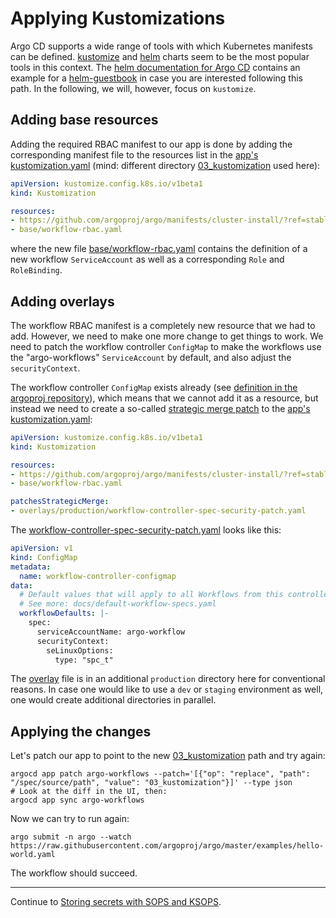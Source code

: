 # Applying Kustomizations

Argo CD supports a wide range of tools with which Kubernetes manifests can be defined. [kustomize](https://kustomize.io) and [helm](https://helm.sh/) charts seem to be the most popular tools in this context. The [helm documentation for Argo CD](https://argoproj.github.io/argo-cd/user-guide/helm/) contains an example for a [helm-guestbook](https://github.com/argoproj/argocd-example-apps/tree/master/helm-guestbook) in case you are interested following this path. In the following, we will, however, focus on `kustomize`.

## Adding base resources

Adding the required RBAC manifest to our app is done by adding the corresponding manifest file to the resources list in the [app's kustomization.yaml](03_kustomization/kustomization.yaml) (mind: different directory [03_kustomization](03_kustomization) used here):

```yaml
apiVersion: kustomize.config.k8s.io/v1beta1
kind: Kustomization

resources:
- https://github.com/argoproj/argo/manifests/cluster-install/?ref=stable
- base/workflow-rbac.yaml
```

where the new file [base/workflow-rbac.yaml](03_kustomization/base/workflow-rbac.yaml) contains the definition of a new workflow `ServiceAccount` as well as a corresponding `Role` and `RoleBinding`.

## Adding overlays

The workflow RBAC manifest is a completely new resource that we had to add. However, we need to make one more change to get things to work. We need to patch the workflow controller `ConfigMap` to make the workflows use the "argo-workflows" `ServiceAccount` by default, and also adjust the `securityContext`.

The workflow controller `ConfigMap` exists already (see [definition in the argoproj repository](https://github.com/argoproj/argo/blob/master/docs/workflow-controller-configmap.yaml)), which means that we cannot add it as a resource, but instead we need to create a so-called [strategic merge patch](https://kubernetes-sigs.github.io/kustomize/api-reference/kustomization/patchesstrategicmerge/) to the [app's kustomization.yaml](03_kustomization/kustomization.yaml):

```yaml
apiVersion: kustomize.config.k8s.io/v1beta1
kind: Kustomization

resources:
- https://github.com/argoproj/argo/manifests/cluster-install/?ref=stable
- base/workflow-rbac.yaml

patchesStrategicMerge:
- overlays/production/workflow-controller-spec-security-patch.yaml
```

The [workflow-controller-spec-security-patch.yaml](03_kustomization/overlays/production/workflow-controller-spec-security-patch.yaml) looks like this:

```yaml
apiVersion: v1
kind: ConfigMap
metadata:
  name: workflow-controller-configmap
data:
  # Default values that will apply to all Workflows from this controller, unless overridden on the Workflow-level
  # See more: docs/default-workflow-specs.yaml
  workflowDefaults: |-
    spec:
      serviceAccountName: argo-workflow
      securityContext:
        seLinuxOptions:
          type: "spc_t"

```

The [overlay](https://kubernetes-sigs.github.io/kustomize/api-reference/glossary/#overlay) file is in an additional `production` directory here for conventional reasons. In case one would like to use a `dev` or `staging` environment as well, one would create additional directories in parallel.

## Applying the changes

Let's patch our app to point to the new [03_kustomization](03_kustomization) path and try again:

```shell
argocd app patch argo-workflows --patch='[{"op": "replace", "path": "/spec/source/path", "value": "03_kustomization"}]' --type json
# Look at the diff in the UI, then:
argocd app sync argo-workflows
```

Now we can try to run again:

```shell
argo submit -n argo --watch https://raw.githubusercontent.com/argoproj/argo/master/examples/hello-world.yaml
```

The workflow should succeed.

---

Continue to [Storing secrets with SOPS and KSOPS](04_secrets.md).
